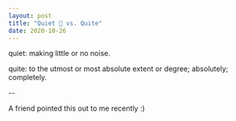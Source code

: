 ```yaml
---
layout: post
title: "Quiet 🤫 vs. Quite"
date: 2020-10-26
---
```


quiet: making little or no noise.

quite: to the utmost or most absolute extent or degree; absolutely; completely.

--

A friend pointed this out to me recently :) 
